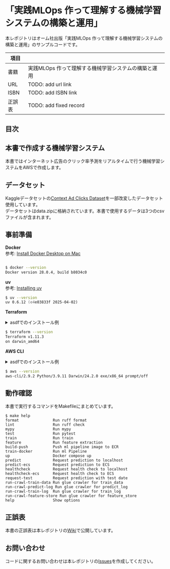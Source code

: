 # 「実践MLOps 作って理解する機械学習システムの構築と運用」

本レポジトリはオーム社出版「実践MLOps 作って理解する機械学習システムの構築と運用」のサンプルコードです。

| 項目 |                               |
|------|-------------------------------|
| 書籍 | 実践MLOps 作って理解する機械学習システムの構築と運用 |
| URL | TODO: add url link            |
| ISBN | TODO: add ISBN link           |
| 正誤表 | TODO: add fixed record        |

## 目次

## 本書で作成する機械学習システム

本書ではインターネット広告のクリック率予測をリアルタイムで行う機械学習システムをAWSで作成します。

## データセット

Kaggleデータセットの[Context Ad Clicks Dataset](https://www.kaggle.com/datasets/arashnic/ctrtest/data)を一部改変したデータセット使用しています。  
データセットはdata.zipに格納されています。本書で使用するデータは3つのcsvファイルが含まれます。

## 事前準備

**Docker**  
参考: [Install Docker Desktop on Mac](https://docs.docker.com/desktop/setup/install/mac-install/)

```zsh

$ docker --version
Docker version 28.0.4, build b8034c0
```

**uv**  
参考: [Installing uv](https://docs.astral.sh/uv/getting-started/installation/)

```zsh
$ uv --version
uv 0.6.12 (e4e03833f 2025-04-02)
```

**Terraform**  
<details>
<summary>asdfでのインストール例</summary>
```zsh
$ asdf plugin add terraform
$ asdf install terraform 1.11.3
$ asdf local terraform 1.11.3
```
</details>

```zsh
$ terraform --version
Terraform v1.11.3
on darwin_amd64
```


**AWS CLI**  
<details>
<summary>asdfでのインストール例</summary>
```zsh
$ asdf plugin add awscli
$ asdf install awscli 2.27.35
$ asdf local awscli 2.27.35 
```
</details>

```zsh
$ aws --version
aws-cli/2.9.2 Python/3.9.11 Darwin/24.2.0 exe/x86_64 prompt/off
```

## 動作確認
本書で実行するコマンドをMakefileにまとめています。
```
$ make help
format               Run ruff format
lint                 Run ruff check
mypy                 Run mypy
test                 Run pytest
train                Run train
feature              Run feature extraction
build-push           Push ml pipeline image to ECR
train-docker         Run ml Pipeline
up                   Docker compose up
predict              Request prediction to localhost
predict-ecs          Request prediction to ECS
healthcheck          Request health check to localhost
healthcheck-ecs      Request health check to ECS
request-test         Request prediction with test date
run-crawl-train-data Run glue crawler for train_data
run-crawl-predict-log Run glue crawler for predict_log
run-crawl-train-log  Run glue crawler for train_log
run-crawl-feature-store Run glue crawler for feature_store
help                 Show options
```


## 正誤表
本書の正誤表は本レポジトリの[Wiki](https://github.com/nsakki55/mlops-practice-book/wiki)で公開しています。


## お問い合わせ
コードに関するお問い合わせは本レポジトリの[Issues](https://github.com/nsakki55/mlops-practice-book/issues)を作成してください。

